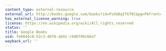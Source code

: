 ```yaml
---
content_type: external-resource
external_url: http://books.google.com/books?id=PsXU8qIf6T8C&pg=PAfrontcover
has_external_license_warning: true
license: https://en.wikipedia.org/wiki/All_rights_reserved
status: ''
title: Google Books
uid: fe684dc0-52c3-46f8-ab91-c9d8f99c66af
wayback_url: ''
---
```

